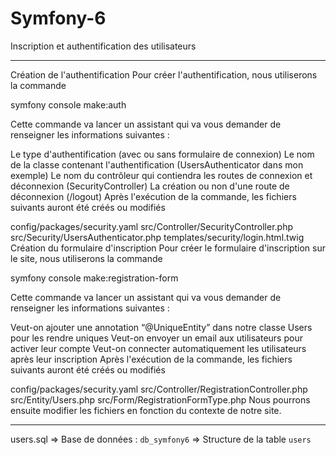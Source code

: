 # Symfony-6
Inscription et authentification des utilisateurs 
____________________________________________________________________

Création de l'authentification
Pour créer l'authentification, nous utiliserons la commande

symfony console make:auth

Cette commande va lancer un assistant qui va vous demander de renseigner les informations suivantes :

Le type d'authentification (avec ou sans formulaire de connexion)
Le nom de la classe contenant l'authentification (UsersAuthenticator dans mon exemple)
Le nom du contrôleur qui contiendra les routes de connexion et déconnexion (SecurityController)
La création ou non d'une route de déconnexion (/logout)
Après l'exécution de la commande, les fichiers suivants auront été créés ou modifiés

config/packages/security.yaml
src/Controller/SecurityController.php
src/Security/UsersAuthenticator.php
templates/security/login.html.twig
Création du formulaire d'inscription
Pour créer le formulaire d'inscription sur le site, nous utiliserons la commande

symfony console make:registration-form

Cette commande va lancer un assistant qui va vous demander de renseigner les informations suivantes :

Veut-on ajouter une annotation “@UniqueEntity” dans notre classe Users pour les rendre uniques
Veut-on envoyer un email aux utilisateurs pour activer leur compte
Veut-on connecter automatiquement les utilisateurs après leur inscription
Après l'exécution de la commande, les fichiers suivants auront été créés ou modifiés

config/packages/security.yaml
src/Controller/RegistrationController.php
src/Entity/Users.php
src/Form/RegistrationFormType.php
Nous pourrons ensuite modifier les fichiers en fonction du contexte de notre site.
________________________________________________________________________________________________
users.sql => Base de données : `db_symfony6` =>  Structure de la table `users`
